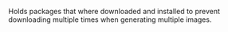 Holds packages that where downloaded and installed to prevent
downloading multiple times when generating multiple images.